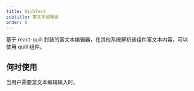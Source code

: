 ```yaml
---
title: RichText
subtitle: 富文本编辑器
order: 0
---
```


基于 react-quill 封装的富文本编辑器，在其他系统解析该组件富文本内容，可以使用 quill 组件。

## 何时使用

当用户需要富文本编辑输入时。
